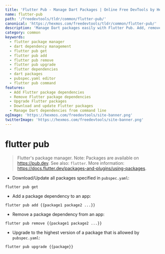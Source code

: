 ```yaml
---
title: 'Flutter Pub - Manage Dart Packages | Online Free DevTools by Hexmos'
name: flutter-pub
path: '/freedevtools/tldr/common/flutter-pub/'
canonical: 'https://hexmos.com/freedevtools/tldr/common/flutter-pub/'
description: 'Manage Dart packages easily with Flutter Pub. Add, remove, and upgrade your Flutter dependencies seamlessly. Free online tool, no registration required.'
category: common
keywords:
  - flutter package manager
  - dart dependency management
  - flutter pub get
  - flutter pub add
  - flutter pub remove
  - flutter pub upgrade
  - flutter dependencies
  - dart packages
  - pubspec.yaml editor
  - flutter pub command
features:
  - Add Flutter package dependencies
  - Remove Flutter package dependencies
  - Upgrade Flutter packages
  - Download and update Flutter packages
  - Manage Dart dependencies from command line
ogImage: 'https://hexmos.com/freedevtools/site-banner.png'
twitterImage: 'https://hexmos.com/freedevtools/site-banner.png'
---
```


# flutter pub

> Flutter's package manager.
> Note: Packages are available on <https://pub.dev>.
> See also: `flutter`.
> More information: <https://docs.flutter.dev/packages-and-plugins/using-packages>.

- Download/Update all packages specified in `pubspec.yaml`:

`flutter pub get`

- Add a package dependency to an app:

`flutter pub add {{package1 package2 ...}}`

- Remove a package dependency from an app:

`flutter pub remove {{package1 package2 ...}}`

- Upgrade to the highest version of a package that is allowed by `pubspec.yaml`:

`flutter pub upgrade {{package}}`
